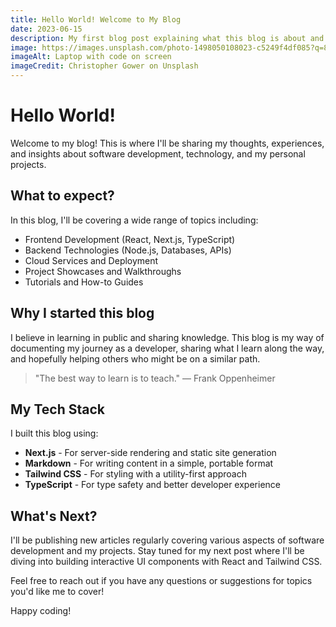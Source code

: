 ```yaml
---
title: Hello World! Welcome to My Blog
date: 2023-06-15
description: My first blog post explaining what this blog is about and what to expect in the future
image: https://images.unsplash.com/photo-1498050108023-c5249f4df085?q=80&w=1472&auto=format&fit=crop
imageAlt: Laptop with code on screen
imageCredit: Christopher Gower on Unsplash
---
```


# Hello World!

Welcome to my blog! This is where I'll be sharing my thoughts, experiences, and insights about software development, technology, and my personal projects.

## What to expect?

In this blog, I'll be covering a wide range of topics including:

- Frontend Development (React, Next.js, TypeScript)
- Backend Technologies (Node.js, Databases, APIs)
- Cloud Services and Deployment
- Project Showcases and Walkthroughs
- Tutorials and How-to Guides

## Why I started this blog

I believe in learning in public and sharing knowledge. This blog is my way of documenting my journey as a developer, sharing what I learn along the way, and hopefully helping others who might be on a similar path.



> "The best way to learn is to teach." — Frank Oppenheimer

## My Tech Stack

I built this blog using:

- **Next.js** - For server-side rendering and static site generation
- **Markdown** - For writing content in a simple, portable format
- **Tailwind CSS** - For styling with a utility-first approach
- **TypeScript** - For type safety and better developer experience

## What's Next?

I'll be publishing new articles regularly covering various aspects of software development and my projects. Stay tuned for my next post where I'll be diving into building interactive UI components with React and Tailwind CSS.

Feel free to reach out if you have any questions or suggestions for topics you'd like me to cover!

Happy coding!
